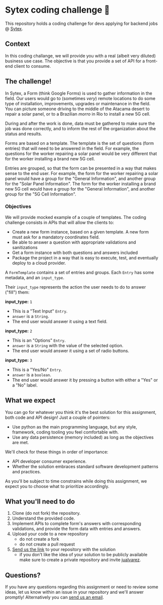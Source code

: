 # Sytex coding challenge 🎯

This repository holds a coding challenge for devs applying for backend jobs @ [Sytex](https://sytex.io).

## Context

In this coding challange, we will provide you with a real (albeit very diluted) business use case. The objective is that you provide a set of API for a front-end client to consume.

## The challenge!

In Sytex, a Form (think Google Forms) is used to gather information in the field. Our users would go to (sometimes *very*) remote locations to do some type of installation, improvements, upgrades or maintenance in the field. You can picture someone driving to the middle of the Atacama desert to repair a solar panel, or to a Brazilian *morro* in Rio to install a new 5G cell.

During and after the work is done, data must be gathered to make sure the job was done correctly, and to inform the rest of the organization about the status and results.

Forms are based on a template. The template is the set of questions (form entries) that will need to be answered in the field. For example, the questions for the worker repairing a solar panel would be very different that for the worker installing a brand new 5G cell.

Entries are grouped, so that the form can be presented in a way that makes sense to the end user. For example, the form for the worker repairing a solar panel would have a group for the "General Information", and another group for the "Solar Panel Information". The form for the worker installing a brand new 5G cell would have a group for the "General Information", and another group for the "5G Cell Information".

### Objectives
We will provide mocked example of a couple of templates. The coding challenge consists in APIs that will allow the clients to:

- Create a new form instance, based on a given template. A new form must ask for a mandatory coordinates field.
- Be able to answer a question with appropriate validations and sanitizations
- Get a form instance with both questions and answers included
- Package the project in a way that is easy to execute, test, and eventually deploy to a cloud provider.

A `FormTemplate` contains a set of entries and groups. Each `Entry` has some metadata, and an `input_type`.

Their `input_type` represents the action the user needs to do to answer ("fill") them:

**input_type:** `1`
- This is a "Text Input" `Entry`. 
- `answer` is a `String`.
- The end user would answer it using a text field.

**input_type:** `2`
- This is an "Options" `Entry`. 
- `answer` is a `String` with the value of the selected option.
- The end user would answer it using a set of radio buttons.

**input_type:** `3`
- This is a "Yes/No" `Entry`. 
- `answer` is a `boolean`.
- The end user would answer it by pressing a button with either a "Yes" or a "No" label.

## What we expect

You can go for whatever you think it's the best solution for this assignment, both code and API design! Just a couple of pointers:

- Use python as the main programming language, but any style, framework, coding tooling you feel comfortable with.
- Use any data persistence (memory included) as long as the objectives are met.

We'll check for these things in order of importance:

- API developer consumer experience.
- Whether the solution embraces standard software development patterns and practices. 

As you'll be subject to time constrains while doing this assignment, we expect you to choose what to prioritize accordingly.

## What you'll need to do

1. Clone (do not fork) the repository.
2. Understand the provided code.
3. Implement APIs to complete form's answers with corresponding validations, and provide the form data with entries and answers.
4. Upload your code to a new repository 
    - do not create a fork
    - do not create a pull request
5. [Send us the link](mailto:juan@sytex.io) to your repository with the solution
    - if you don't like the idea of your solution to be publicly available make sure to create a private repository and invite [jualvarez](https://github.com/jualvarez).
    
## Questions?

If you have any questions regarding this assignment or need to review some ideas, let us know within an issue in your repository and we'll answer promptly! Alternatively you can [send us an email](mailto:juan@sytex.io).
